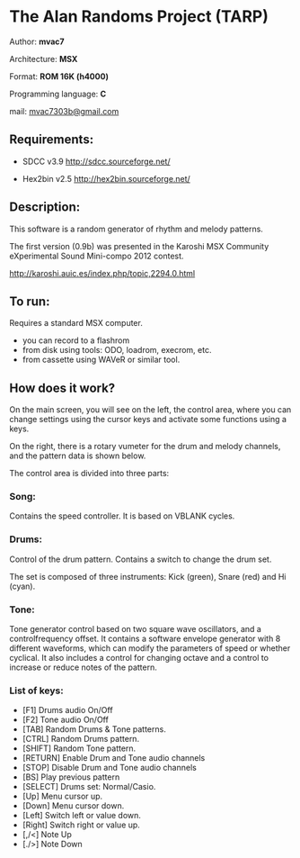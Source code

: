 # The Alan Randoms Project (TARP)

Author: **mvac7**

Architecture: **MSX** 

Format: **ROM 16K (h4000)** 

Programming language: **C**

mail: mvac7303b@gmail.com



## Requirements: 

* SDCC v3.9 http://sdcc.sourceforge.net/ 

* Hex2bin v2.5 http://hex2bin.sourceforge.net/



## Description:

This software is a random generator of rhythm and melody patterns.


The first version (0.9b) was presented in the Karoshi MSX Community eXperimental 
Sound Mini-compo 2012 contest.

http://karoshi.auic.es/index.php/topic,2294.0.html



## To run:

Requires a standard MSX computer.
 
* you can record to a flashrom 
* from disk using tools: ODO, loadrom, execrom, etc. 
* from cassette using WAVeR or similar tool.



## How does it work?

On the main screen, you will see on the left, the control area, where you can 
change settings using the cursor keys and activate some functions using a keys. 

On the right, there is a rotary vumeter for the drum and melody channels, and 
the pattern data is shown below.

The control area is divided into three parts:

### Song:
 
Contains the speed controller. It is based on VBLANK cycles.



### Drums:
Control of the drum pattern. Contains a switch to change the drum set. 

The set is composed of three instruments: Kick (green), Snare (red) and Hi (cyan). 



### Tone:
 
Tone generator control based on two square wave oscillators, and a 
controlfrequency offset. It contains a software envelope generator with 8 
different waveforms, which can modify the parameters of speed or whether 
cyclical. It also includes a control for changing octave and a control to 
increase or reduce notes of the pattern.



### List of keys:

* [F1] Drums audio On/Off
* [F2] Tone audio On/Off
* [TAB] Random Drums & Tone patterns.
* [CTRL] Random Drums pattern.
* [SHIFT] Random Tone pattern.
* [RETURN] Enable Drum and Tone audio channels 
* [STOP] Disable Drum and Tone audio channels
* [BS] Play previous pattern
* [SELECT] Drums set: Normal/Casio.
* [Up] Menu cursor up.
* [Down] Menu cursor down.
* [Left] Switch left or value down.
* [Right] Switch right or value up.
* [,/<] Note Up
* [./>] Note Down
